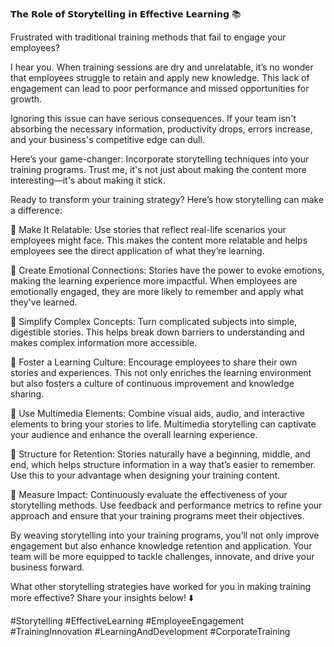 𝗧𝗵𝗲 𝗥𝗼𝗹𝗲 𝗼𝗳 𝗦𝘁𝗼𝗿𝘆𝘁𝗲𝗹𝗹𝗶𝗻𝗴 𝗶𝗻 𝗘𝗳𝗳𝗲𝗰𝘁𝗶𝘃𝗲 𝗟𝗲𝗮𝗿𝗻𝗶𝗻𝗴 📚

Frustrated with traditional training methods that fail to engage your employees?

I hear you. When training sessions are dry and unrelatable, it’s no wonder that employees struggle to retain and apply new knowledge. This lack of engagement can lead to poor performance and missed opportunities for growth.

Ignoring this issue can have serious consequences. If your team isn't absorbing the necessary information, productivity drops, errors increase, and your business's competitive edge can dull.

Here’s your game-changer: Incorporate storytelling techniques into your training programs. Trust me, it's not just about making the content more interesting—it's about making it stick.

Ready to transform your training strategy? Here’s how storytelling can make a difference:

📌 Make It Relatable: Use stories that reflect real-life scenarios your employees might face. This makes the content more relatable and helps employees see the direct application of what they’re learning.

📌 Create Emotional Connections: Stories have the power to evoke emotions, making the learning experience more impactful. When employees are emotionally engaged, they are more likely to remember and apply what they've learned.

📌 Simplify Complex Concepts: Turn complicated subjects into simple, digestible stories. This helps break down barriers to understanding and makes complex information more accessible.

📌 Foster a Learning Culture: Encourage employees to share their own stories and experiences. This not only enriches the learning environment but also fosters a culture of continuous improvement and knowledge sharing.

📌 Use Multimedia Elements: Combine visual aids, audio, and interactive elements to bring your stories to life. Multimedia storytelling can captivate your audience and enhance the overall learning experience.

📌 Structure for Retention: Stories naturally have a beginning, middle, and end, which helps structure information in a way that’s easier to remember. Use this to your advantage when designing your training content.

📌 Measure Impact: Continuously evaluate the effectiveness of your storytelling methods. Use feedback and performance metrics to refine your approach and ensure that your training programs meet their objectives.

By weaving storytelling into your training programs, you’ll not only improve engagement but also enhance knowledge retention and application. Your team will be more equipped to tackle challenges, innovate, and drive your business forward.

What other storytelling strategies have worked for you in making training more effective? Share your insights below! ⬇️

#Storytelling #EffectiveLearning #EmployeeEngagement #TrainingInnovation #LearningAndDevelopment #CorporateTraining